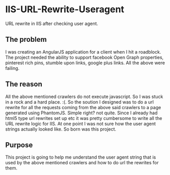 # IIS-URL-Rewrite-Useragent
URL rewrite in IIS after checking user agent.

##  The problem

I was creating an AngularJS application for a client when I hit a roadblock. The project needed the ability to support facebook Open Graph properties, pinterest rich pins, stumble upon links, google plus links. All the above were failing. 

## The reason

All the above mentioned crawlers do not execute javascript. So I was stuck in a rock and a hard place. :(. So the soution I designed was to do a url rewrite for all the requests coming from the above said crawlers to a page generated using PhantomJS. Simple right? not quite. Since I already had html5 type url rewrites set up etc it was pretty cumbersome to write all the URL rewrite logic for IIS. At one point I was not sure how the user agent strings actually looked like. So born was this project.

## Purpose

This project is going to help me understand the user agent string that is used by the above mentioned crawlers and how to do url the rewrites for them. 
